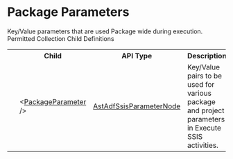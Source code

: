 # Package Parameters

<div class="LanguageSummary"><div class ="SummaryItem">Key/Value parameters that are used Package wide during execution.</div></div><div class="SchemaBindingGroup"><div class="SchemaBindingGroupHeader">Permitted Collection Child Definitions</div><table id="SchemaBindingList" class="SchemaBindingList"><tbody><tr><th class="SchemaBindingIconColumnHeader">&nbsp;</th><th class="SchemaBindingNameColumnHeader">Child</th><th class="SchemaBindingTypeColumnHeader">API Type</th><th class="SchemaBindingSummaryColumnHeader">Description</th></tr><tr class="cd0"><td class="SchemaBindingIcon"><div class="NotRequired" /></td><td class="SchemaBindingName"><span class="punc">&lt;</span><a href=../api-reference/Varigence.Languages.Biml.DataFactory.AstAdfSsisParameterNode.html">PackageParameter</a><span class="punc"> /&gt;</span></td><td class="SchemaBindingType"><a href="Varigence.Languages.Biml.DataFactory.AstAdfSsisParameterNode.html">AstAdfSsisParameterNode</a></td><td class="SchemaBindingSummary">Key/Value pairs to be used for various package and project parameters in Execute SSIS activities.</td></tr></tbody></table></div>